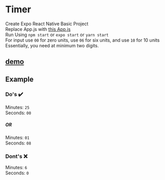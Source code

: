 # Timer
Create Expo React Native Basic Project <br>
Replace App.js with [this App.js](https://github.com/Joshmerm/ReactNativeDemo/blob/main/timer/App.js) <br>
Run Using ```npm start``` or ```expo start``` or ```yarn start```<br>
For input use ```00``` for zero units, use ```06``` for six units, and use ```10``` for 10 units<br>
Essentially, you need at minimum two digits.  <br>

## [demo](https://expo.io/@masterfirey/projects/timer)

## Example

### Do's :heavy_check_mark: <br>
Minutes: ```25``` <br>
Seconds: ```00``` <br>

##### OR

Minutes: ```01``` <br>
Seconds: ```08``` <br>

### Dont's :x: <br>

Minutes: ```6``` <br>
Seconds: ```0``` <br>
